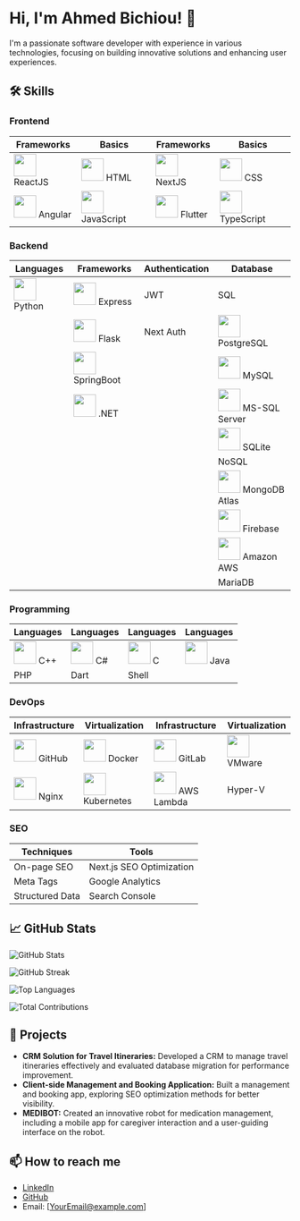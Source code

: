 # Hi, I'm Ahmed Bichiou! 👋

I'm a passionate software developer with experience in various technologies, focusing on building innovative solutions and enhancing user experiences.


## 🛠️ Skills

### Frontend

| Frameworks  | Basics         | Frameworks   | Basics         |
|-------------|----------------|--------------|-----------------|
| <img src="https://cdn.jsdelivr.net/gh/devicons/devicon/icons/react/react-original.svg" width="40" height="40"/> ReactJS  | <img src="https://cdn.jsdelivr.net/gh/devicons/devicon/icons/html5/html5-original.svg" width="40" height="40"/> HTML      | <img src="https://cdn.jsdelivr.net/gh/devicons/devicon/icons/nextjs/nextjs-original.svg" width="40" height="40"/> NextJS | <img src="https://cdn.jsdelivr.net/gh/devicons/devicon/icons/css3/css3-original.svg" width="40" height="40"/> CSS        |
| <img src="https://cdn.jsdelivr.net/gh/devicons/devicon/icons/angularjs/angularjs-original.svg" width="40" height="40"/> Angular  | <img src="https://cdn.jsdelivr.net/gh/devicons/devicon/icons/javascript/javascript-original.svg" width="40" height="40"/> JavaScript | <img src="https://cdn.jsdelivr.net/gh/devicons/devicon/icons/flutter/flutter-original.svg" width="40" height="40"/> Flutter  | <img src="https://cdn.jsdelivr.net/gh/devicons/devicon/icons/typescript/typescript-original.svg" width="40" height="40"/> TypeScript |

### Backend

| Languages    | Frameworks      | Authentication  | Database      |
|--------------|-----------------|------------------|---------------|
| <img src="https://cdn.jsdelivr.net/gh/devicons/devicon/icons/python/python-original.svg" width="40" height="40"/> Python   | <img src="https://cdn.jsdelivr.net/gh/devicons/devicon/icons/nodejs/nodejs-original.svg" width="40" height="40"/> Express  | JWT              | SQL          |
|              | <img src="https://cdn.jsdelivr.net/gh/devicons/devicon/icons/flask/flask-original.svg" width="40" height="40"/> Flask    | Next Auth        | <img src="https://cdn.jsdelivr.net/gh/devicons/devicon/icons/postgresql/postgresql-original.svg" width="40" height="40"/> PostgreSQL |
|              | <img src="https://cdn.jsdelivr.net/gh/devicons/devicon/icons/spring/spring-original.svg" width="40" height="40"/> SpringBoot |                  | <img src="https://cdn.jsdelivr.net/gh/devicons/devicon/icons/mysql/mysql-original.svg" width="40" height="40"/> MySQL      |
|              | <img src="https://cdn.jsdelivr.net/gh/devicons/devicon/icons/dot-net/dot-net-original.svg" width="40" height="40"/> .NET    |                  | <img src="https://cdn.jsdelivr.net/gh/devicons/devicon/icons/microsoftsqlserver/microsoftsqlserver-plain.svg" width="40" height="40"/> MS-SQL Server |
|              |                 |                  | <img src="https://cdn.jsdelivr.net/gh/devicons/devicon/icons/sqlite/sqlite-original.svg" width="40" height="40"/> SQLite    |
|              |                 |                  | NoSQL          |
|              |                 |                  | <img src="https://cdn.jsdelivr.net/gh/devicons/devicon/icons/mongodb/mongodb-original.svg" width="40" height="40"/> MongoDB Atlas |
|              |                 |                  | <img src="https://cdn.jsdelivr.net/gh/devicons/devicon/icons/firebase/firebase-plain.svg" width="40" height="40"/> Firebase |
|              |                 |                  | <img src="https://cdn.jsdelivr.net/gh/devicons/devicon/icons/aws/aws-original.svg" width="40" height="40"/> Amazon AWS  |
|              |                 |                  | MariaDB        |

### Programming

| Languages          | Languages      | Languages       | Languages       |
|--------------------|----------------|------------------|------------------|
| <img src="https://cdn.jsdelivr.net/gh/devicons/devicon/icons/cplusplus/cplusplus-original.svg" width="40" height="40"/> C++      | <img src="https://cdn.jsdelivr.net/gh/devicons/devicon/icons/csharp/csharp-original.svg" width="40" height="40"/> C#        | <img src="https://cdn.jsdelivr.net/gh/devicons/devicon/icons/c/c-original.svg" width="40" height="40"/> C            | <img src="https://cdn.jsdelivr.net/gh/devicons/devicon/icons/java/java-original.svg" width="40" height="40"/> Java      |
| PHP                | Dart          | Shell            |                  |

### DevOps

| Infrastructure   | Virtualization   | Infrastructure  | Virtualization   |
|------------------|------------------|------------------|------------------|
| <img src="https://cdn.jsdelivr.net/gh/devicons/devicon/icons/github/github-original.svg" width="40" height="40"/> GitHub    | <img src="https://cdn.jsdelivr.net/gh/devicons/devicon/icons/docker/docker-original.svg" width="40" height="40"/> Docker    | <img src="https://cdn.jsdelivr.net/gh/devicons/devicon/icons/gitlab/gitlab-original.svg" width="40" height="40"/> GitLab    | <img src="https://cdn.jsdelivr.net/gh/devicons/devicon/icons/vmware/vmware-original.svg" width="40" height="40"/> VMware    |
| <img src="https://cdn.jsdelivr.net/gh/devicons/devicon/icons/nginx/nginx-original.svg" width="40" height="40"/> Nginx      | <img src="https://cdn.jsdelivr.net/gh/devicons/devicon/icons/kubernetes/kubernetes-plain.svg" width="40" height="40"/> Kubernetes | <img src="https://cdn.jsdelivr.net/gh/devicons/devicon/icons/amazonwebservices/amazonwebservices-original.svg" width="40" height="40"/> AWS Lambda | Hyper-V        |

### SEO

| Techniques             | Tools                          |
|------------------------|--------------------------------|
| On-page SEO            | Next.js SEO Optimization      |
| Meta Tags              | Google Analytics              |
| Structured Data        | Search Console                |




## 📈 GitHub Stats
![GitHub Stats](https://github-readme-stats.vercel.app/api?username=ahmedbichiou&show_icons=true&theme=radical&count_private=true)

![GitHub Streak](https://github-readme-streak-stats.herokuapp.com/?user=ahmedbichiou&theme=radical)

![Top Languages](https://github-readme-stats.vercel.app/api/top-langs/?username=ahmedbichiou&layout=compact&theme=radical&langs_count=6)

![Total Contributions](https://github-readme-stats.vercel.app/api?username=ahmedbichiou&show_icons=true&hide=contribs,prs&theme=radical)

## 🚀 Projects
- **CRM Solution for Travel Itineraries:** Developed a CRM to manage travel itineraries effectively and evaluated database migration for performance improvement.
- **Client-side Management and Booking Application:** Built a management and booking app, exploring SEO optimization methods for better visibility.
- **MEDIBOT:** Created an innovative robot for medication management, including a mobile app for caregiver interaction and a user-guiding interface on the robot.

## 📫 How to reach me
- [LinkedIn](YourLinkedInProfile)
- [GitHub](https://github.com/ahmedbichiou)
- Email: [YourEmail@example.com]
